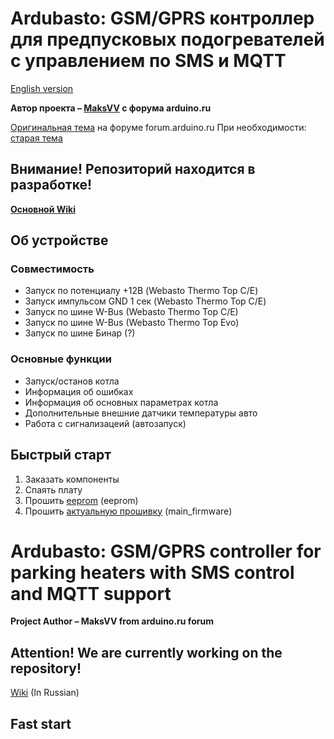 # Ardubasto: GSM/GPRS контроллер для предпусковых подогревателей с управлением по SMS и MQTT

[English version](#ardubasto-gsmgprs-controller-for-parking-heaters-with-sms-control-and-mqtt-support)

**Автор проекта – [MaksVV](https://forum.arduino.ru/u/maksvv/) с форума arduino.ru**

[Оригинальная тема](https://forum.arduino.ru/t/gsm-ustrojstvo-upravleniya-kotlami-webasto-i-ne-tolko/9851) на форуме forum.arduino.ru При необходимости: [старая тема](https://arduino.ru/forum/proekty/gsm-ustroistvo-upravleniya-kotlami-webasto-i-ne-tolko)

## Внимание! Репозиторий находится в разработке!

**[Основной Wiki](https://github.com/DimChik2903/ardubasto/wiki)**

## Об устройстве
### Совместимость

* Запуск по потенциалу +12В (Webasto Thermo Top C/E)
* Запуск импульсом GND 1 сек (Webasto Thermo Top C/E)
* Запуск по шине W-Bus (Webasto Thermo Top C/E)
* Запуск по шине W-Bus (Webasto Thermo Top Evo)
* Запуск по шине Бинар (?)

### Основные функции

* Запуск/останов котла
* Информация об ошибках
* Информация об основных параметрах котла
* Дополнительные внешние датчики температуры авто
* Работа с сигнализацеий (автозапуск)

## Быстрый старт

1) Заказать компоненты
2) Спаять плату
3) Прошить [eeprom](https://github.com/DimChik2903/ardubasto/tree/main/software/firmware) (eeprom)
4) Прошить [актуальную прошивку](https://github.com/DimChik2903/ardubasto/tree/main/software/firmware) (main_firmware)

# Ardubasto: GSM/GPRS controller for parking heaters with SMS control and MQTT support

**Project Author – MaksVV from arduino.ru forum**

## Attention! We are currently working on the repository!

[Wiki](https://github.com/DimChik2903/ardubasto/wiki) (In Russian)

## Fast start